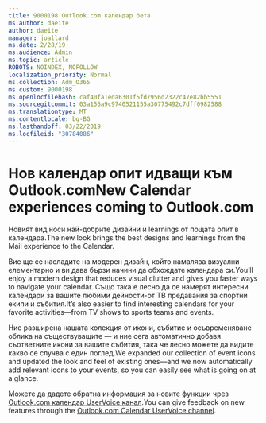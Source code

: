 ```yaml
---
title: 9000198 Outlook.com календар бета
ms.author: daeite
author: daeite
manager: joallard
ms.date: 2/28/19
ms.audience: Admin
ms.topic: article
ROBOTS: NOINDEX, NOFOLLOW
localization_priority: Normal
ms.collection: Adm_O365
ms.custom: 9000198
ms.openlocfilehash: caf40fa1eda6301f5fd7956d2322c47e82bb5551
ms.sourcegitcommit: 03a156a9c9740521155a30775492c7dff0982588
ms.translationtype: MT
ms.contentlocale: bg-BG
ms.lasthandoff: 03/22/2019
ms.locfileid: "30784086"
---
```

# <a name="new-calendar-experiences-coming-to-outlookcom"></a><span data-ttu-id="dd6d4-102">Нов календар опит идващи към Outlook.com</span><span class="sxs-lookup"><span data-stu-id="dd6d4-102">New Calendar experiences coming to Outlook.com</span></span>

<span data-ttu-id="dd6d4-103">Новият вид носи най-добрите дизайни и learnings от пощата опит в календара.</span><span class="sxs-lookup"><span data-stu-id="dd6d4-103">The new look brings the best designs and learnings from the Mail experience to the Calendar.</span></span>

<span data-ttu-id="dd6d4-104">Вие ще се насладите на модерен дизайн, който намалява визуални елементарно и ви дава бързи начини да обхождате календара си.</span><span class="sxs-lookup"><span data-stu-id="dd6d4-104">You’ll enjoy a modern design that reduces visual clutter and gives you faster ways to navigate your calendar.</span></span> <span data-ttu-id="dd6d4-105">Също така е лесно да се намерят интересни календари за вашите любими дейности-от ТВ предавания за спортни екипи и събития.</span><span class="sxs-lookup"><span data-stu-id="dd6d4-105">It’s also easier to find interesting calendars for your favorite activities—from TV shows to sports teams and events.</span></span>

<span data-ttu-id="dd6d4-106">Ние разширена нашата колекция от икони, събитие и осъвременяване облика на съществуващите — и ние сега автоматично добавя съответните икони за вашите събития, така че лесно можете да видите какво се случва с един поглед.</span><span class="sxs-lookup"><span data-stu-id="dd6d4-106">We expanded our collection of event icons and updated the look and feel of existing ones—and we now automatically add relevant icons to your events, so you can easily see what is going on at a glance.</span></span>

<span data-ttu-id="dd6d4-107">Можете да дадете обратна информация за новите функции чрез [Outlook.com календар UserVoice канал](https://outlook.uservoice.com/forums/601444-new-experiences-in-outlook-com?category_id=209197).</span><span class="sxs-lookup"><span data-stu-id="dd6d4-107">You can give feedback on new features through the [Outlook.com Calendar UserVoice channel](https://outlook.uservoice.com/forums/601444-new-experiences-in-outlook-com?category_id=209197).</span></span>